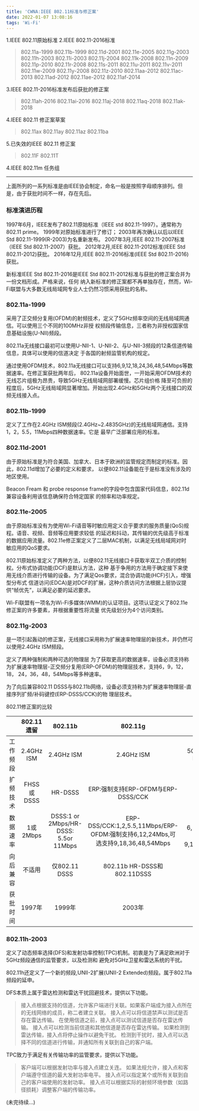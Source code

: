 ```yaml
---
title: 'CWNA:IEEE 802.11标准与修正案'
date: 2022-01-07 13:08:16
tags: 'Wi-Fi'
---
```

1.IEEE 802.11原始标准
2.IEEE 802.11-2016标准
>  802.11a-1999
>  802.11b-1999
>  802.11d-2001
>  802.11e-2005
>  802.11g-2003
>  802.11h-2003
>  802.11i-2003
>  802.11j-2004
>  802.11k-2008
>  802.11n-2009
>  802.11p-2010
>  802.11r-2008
>  802.11s-2011
>  802.11u-2011
>  802.11v-2011
>  802.11w-2009
>  802.11y-2008
>  802.11z-2010
>  802.11aa-2012
>  802.11ac-2013
>  802.11ad-2012
>  802.11ae-2012
>  802.11af-2014

3.IEEE 802.11-2016标准发布后获批的修正案
>  802.11ah-2016
>  802.11ai-2016
>  802.11aj-2018
>  802.11aq-2018
>  802.11ak-2018

4.IEEE 802.11 修正案草案
>  802.11ax
>  802.11ay
>  802.11az
>  802.11ba

5.已失效的IEEE 802.11 修正案
>  802.11F
>  802.11T

4.IEEE 802.11m 任务组
_______

上面所列的一系列标准是由IEEE协会制定，命名一般是按照字母顺序排列。但是，由于获批时间不一样，存在先后。

### 标准演进历程
1997年6月，IEEE发布了802.11原始标准（IEEE std 802.11-1997）。通常称为802.11 prime。
1999年对原始标准进行了修订；
2003年再次确认以后以IEEE Std 802.11-1999(R-2003)为名重新发布。
2007年3月,IEEE 802.11-2007标准（IEEE Std 802.11-2007）获批。
2012年2月,IEEE 802.11-2012标准(IEEE Std 802.11-2012)获批。
2016年12月,IEEE 802.11-2016标准(IEEE Std 802.11-2016)获批。

新标准IEEE Std 802.11-2016是IEEE Std 802.11-2012标准与获批的修正案合并为一份文档形成。严格来说，任何
纳入新标准的修正案都不再单独存在，然而，Wi-Fi联盟与大多数无线局域网专业人士仍然习惯采用获批的名称。

### 802.11a-1999
采用了正交频分复用(OFDM)的射频技术，定义了5GHz频率空间的无线局域网通信。可以使用三个不同的100MHz非授
权频段传输信息，三者称为非授权国家信息基础设施(U-NII)频段。

802.11a无线接口最初可以使用U-NII-1、U-NII-2、与U-NII-3频段的12条信道传输信息，具体可以使用的信道决定
于各国的射频监管机构的规定。

通过使用OFDM技术，802.11a无线接口可以支持6,9,12,18,24,36,48,54Mbps等数据速率。在修正案获批两年后，
802.11a设备开始面世，一开始采用OFDM技术的无线芯片组极为昂贵，导致5GHz无线局域网部署缓慢。芯片组价格
降至可负担的程度后，5GHz无线局域网显著增加。开始出现2.4GHz和5GHz两个无线接口的双频无线接入点。

### 802.11b-1999
定义了工作在2.4GHz ISM频段(2.4GHz~2.4835GHz)的无线局域网通信。支持1，2，5.5，11Mbps四种数据速率。它是
最早广泛部署应用的标准。

### 802.11d-2001
由于原始标准是为符合美国、加拿大、日本于欧洲的监管规定而制定的标准。因此，802.11d增加了必要的定义和要求，
以便802.11设备能在于是标准没有涉及的地区使用。

Beacon Fream 和 probe response frame的字段中包含国家代码信息，802.11d兼容设备利用该信息确保符合特定国家
的频率和功率规定。


### 802.11e-2005
由于原始标准没有为使用Wi-Fi语音等时敏应用定义合乎要求的服务质量(QoS)规程。语音、视频、音频等应用要求较低
的延迟和抖动，其传输的优先级高于标准的数据应用流量。802.11e修正案定义了二层MAC机制，以满足无线局域网对时
敏应用的QoS要求。

802.11原始标准定义了两种方法，以便802.11无线接口卡获取半双工介质的控制权。分布式协调功能(DCF)是默认方法，这种
基于争用的方法用于确定接下来使用无线介质进行传输的设备。为了满足Qos要求，混合协调功能(HCF)引入，增强型分布式
信道访问(EDCA)是对DCF的扩展，这种介质访问方法根据上层协议提供“帧优先”，以满足必要的延迟要求。

Wi-Fi联盟有一项名为Wi-Fi多媒体(WMM)的认证项目。这项认证定义了802.11e修正案的许多要素，并根据重要性将流量
优先级划分为4个访问类别。

### 802.11g-2003
是一项引起轰动的修正案，无线接口采用称为扩展速率物理层的新技术，并仍然可以使用2.4GHz ISM频段。

定义了两种强制和两种可选的物理层
为了获取更高的数据速率，设备必须支持称为扩展速率物理层-正交频分复用(ERP-OFDM)的物理层技术，支持6，9，12，18，
24，36，48，54Mbps等多种速率。

为了向后兼容802.11 DSSS与802.11b网络，设备必须支持称为扩展速率物理层-直接序列扩频/补码键控(ERP-DSSS/CCK)的物
理层技术。

802.11修正案的比较

|        |802.11遗留|802.11b|802.11g|802.11a|
|:------:|:--------:|:--------:|:-----:|:-----:|
|工作频段|2.4GHz ISM|2.4GHz ISM|2.4GHz ISM|5GHz U-NII-1,U-NII-2,U-NII-3|
|扩频技术|FHSS或DSSS|HR-DSSS   |ERP:强制支持ERP-OFDM与ERP-DSSS/CCK|OFDM|
|数据速率|1或2Mbps  |DSSS:1 or 2Mbps/HR-DSSS: 5.5or 11Mbps|ERP-DSS/CCK:1,2,5.5,11Mbps/ERP-OFDM:强制支持6,12,24Mbs,可选支持9,18,36,48,54Mbps|强制支持6,12,24Mbps,可选支持9,18,36,48,54Mbps|
|向后兼容|不适用    |仅802.11 DSSS|802.11b HR-DSSS和802.11DSSS|无|
|获批时间|1997年    |1999年    |2003年|1999年|

### 802.11h-2003
定义了动态频率选择(DFS)和发射功率控制(TPC)机制。初衷是为了满足欧洲对于5GHz频段通信的监管要求，以及检测和
避免对5GHz卫星和雷达系统的干扰。

802.11h还定义了一个新的频段,UNII-2扩展(UNII-2 Extended)频段。属于802.11a频段的延申。

DFS本质上属于雷达检测和雷达干扰回避技术，提供以下功能。
> 接入点根据支持的信道，允许客户端进行关联。如果客户端成为接入点所在的无线网络的成员，称二者建立关联。
> 接入点可以将信道禁声以测试是否存在雷达传输。
> 在使用信道之前，接入点可以测试信道是否存在雷达传输。
> 接入点可以检测当前信道和其他信道是否存在雷达传输。
> 如果检测到雷达传输，接入点将停止操作以避免干扰。
> 检测到干扰时，接入点可以选择不同的信道进行传输，并通知所有关联到自己的客户端。

TPC致力于满足有关传输功率的监管要求，提供以下功能。
> 客户端可以根据发射功率与接入点建立关连。
> 如果法规允许，接入点和客户端遵守信道的最大发射功率电平。
> 接入点可以指定某个或所有关联到自己的客户端使用的发射功率。
> 接入点可以根据实际的射频环境参数（如路径损耗）调整客户端的传输功率。


(未完待续...)
